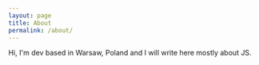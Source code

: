 ```yaml
---
layout: page
title: About
permalink: /about/
---
```


Hi, I'm dev based in Warsaw, Poland and I will write here mostly about JS.
